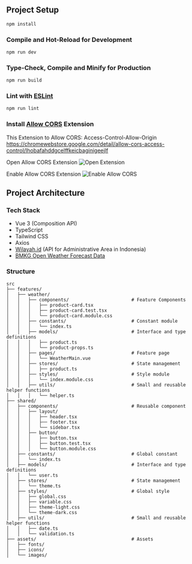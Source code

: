 ## Project Setup

```sh
npm install
```

### Compile and Hot-Reload for Development

```sh
npm run dev
```

### Type-Check, Compile and Minify for Production

```sh
npm run build
```

### Lint with [ESLint](https://eslint.org/)

```sh
npm run lint
```

### Install [Allow CORS](https://chromewebstore.google.com/detail/allow-cors-access-control/lhobafahddgcelffkeicbaginigeejlf) Extension

This Extension to Allow CORS: Access-Control-Allow-Origin
https://chromewebstore.google.com/detail/allow-cors-access-control/lhobafahddgcelffkeicbaginigeejlf

Open Allow CORS Extension
![Open Extension](https://lh3.googleusercontent.com/nfF6PyeLmx7O9cJ0r5pJ9J5Rk0KPlKzZN0FAS2sPso3ClSiTsRWseUXGQAGNa1D-Jk4Z039YPPb6Kz1LCZTBQMSvV2o=s1280-w1280-h800)

Enable Allow CORS Extension
![Enable Allow CORS](https://lh3.googleusercontent.com/1wCZM8Py3IzeamnPWn1E1vW9BvECRS0tTnDbQGBUjFzsJTqxjax7pu7pUZugPd8vfaOtInhldnRQbuCIvCD_ifWR=s800-w800-h500)

## Project Architecture

### Tech Stack

- Vue 3 (Composition API)
- TypeScript
- Tailwind CSS
- Axios
- [Wilayah.id](https://wilayah.id/) (API for Administrative Area in Indonesia)
- [BMKG Open Weather Forecast Data](https://data.bmkg.go.id/prakiraan-cuaca/)

### Structure

    src
    ├── features/
    │   ├── weather/
    │   │   ├── components/                       # Feature Components
    │   │   │   ├── product-card.tsx
    │   │   │   ├── product-card.test.tsx
    │   │   │   └── product-card.module.css
    │   │   ├── constants/                        # Constant module
    │   │   │   └── index.ts
    │   │   ├── models/                           # Interface and type definitions
    │   │   │   ├── product.ts
    │   │   │   └── product-props.ts
    │   │   ├── pages/                            # Feature page
    │   │   │   └── WeatherMain.vue
    │   │   ├── stores/                           # State management
    │   │   │   ├── product.ts
    │   │   ├── styles/                           # Style module
    │   │   │   └── index.module.css
    │   │   ├── utils/                            # Small and reusable helper functions
    │   │   │   └── helper.ts
    ├── shared/
    │   ├── components/                           # Reusable component
    │   │   ├── layout/
    │   │   │   ├── header.tsx
    │   │   │   ├── footer.tsx
    │   │   │   └── sidebar.tsx
    │   │   ├── button/
    │   │   │   ├── button.tsx
    │   │   │   ├── button.test.tsx
    │   │   │   └── button.module.css
    │   ├── constants/                            # Global constant
    │   │   └── index.ts
    │   ├── models/                               # Interface and type definitions
    │   │   └── user.ts
    │   ├── stores/                               # State management
    │   │   └── theme.ts
    │   ├── styles/                               # Global style
    │   │   ├── global.css
    │   │   ├── variable.css
    │   │   ├── theme-light.css
    │   │   └── theme-dark.css
    │   ├── utils/                                # Small and reusable helper functions
    │   │   ├── date.ts
    │   │   └── validation.ts
    ├── assets/                                   # Assets
    │   ├── fonts/
    │   ├── icons/
    │   └── images/

